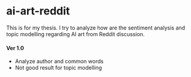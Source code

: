 # ai-art-reddit

This is for my thesis. I try to analyze how are the sentiment analysis and topic modelling regarding AI art from Reddit discussion.

#### Ver 1.0
- Analyze author and common words
- Not good result for topic modelling
